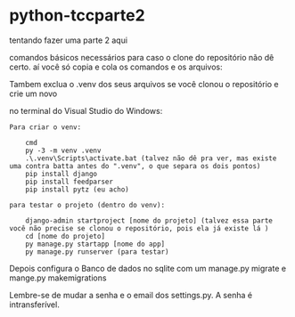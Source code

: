 # python-tccparte2
 tentando fazer uma parte 2 aqui

comandos básicos necessários para caso o clone do repositório não dê certo. aí você só copia e cola os comandos e os arquivos:

Tambem exclua o .venv dos seus arquivos se você clonou o repositório e crie um novo

no terminal do Visual Studio do Windows:

    Para criar o venv:

        cmd
        py -3 -m venv .venv
        .\.venv\Scripts\activate.bat (talvez não dê pra ver, mas existe uma contra batta antes do ".venv", o que separa os dois pontos)
        pip install django
        pip install feedparser 
        pip install pytz (eu acho)

    para testar o projeto (dentro do venv):

        django-admin startproject [nome do projeto] (talvez essa parte você não precise se clonou o repositório, pois ela já existe lá )
        cd [nome do projeto]
        py manage.py startapp [nome do app]
        py manage.py runserver (para testar)

Depois configura o Banco de dados no sqlite com um manage.py migrate e mange.py makemigrations

Lembre-se de mudar a senha e o email dos settings.py. A senha é intransferível.

